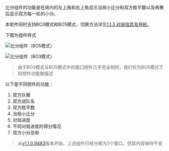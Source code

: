 比分组件的功能是在局内的左上角和右上角显示当局小比分和双方胜平数以及再赛后显示双方每一轮的小分。

本软件同时支持BO3模式和BO5模式，切换方法详见[1.1.3 对局信息及导航](对局信息及导航.md)。



下图为组件样式

![比分组件（BO5模式）](比分画面.png)

![比分组件（BO3模式）](比分画面_BO3.png)

> 由于BO3模式与BO5模式中的窗口控件几乎完全相同，我们仅为BO5模式下的控件功能做描述

以下是不同控件的功能：

1. 双方队徽
2. 双方战队名
3. 双方胜平数
4. 当局小比分
5. 对局进度
6. 不同对局进度的得分情况
7. 双方小分总和


> 从[v1.1.0.9483](https://github.com/PLFJY/neo-bpsys-wpf/releases/tag/v1.1.0.9483)版本开始，上述组件已经分离为3个窗口，但其内容保持不变



